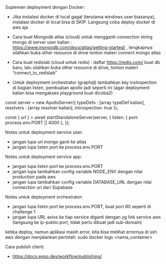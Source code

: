 Suplemen deployment dengan Docker:

- Jika instalasi docker di local gagal (terutama windows user biasanya), instalasi docker di local bisa di SKIP. Langsung coba deploy docker di aws aja

- Cara buat Mongodb atlas (cloud) untuk mengganti connection string mongo di server user kalian : https://www.mongodb.com/docs/atlas/getting-started/ , lengkapnya silahkan buka other resource di drive tonton materi connect mongo atlas

- Cara buat redislab (cloud untuk redis) : daftar https://redis.com/ buat db baru, lalu silahkan buka other resource di drive, tonton materi “connect_to_redislab”

- Untuk deployment orchestrator (graphql) tambahkan key instropection  di bagian listen, pembuatan apollo jadi seperti ini (agar deployment kalian bisa mengakses playground buat dicoba2)

const server = new ApolloServer({ typeDefs : [array typeDef kalian], resolvers : [array resolver kalian], introspection: true });

const { url } = await startStandaloneServer(server, {
  listen: { port: process.env.PORT || 4000 },
});



Notes untuk deployment service user:
- jangan lupa uri mongo ganti ke atlas 
- jangan lupa listen port ke process.env.PORT

Notes untuk deployment service app:
- jangan lupa listen port ke process.env.PORT
- jangan lupa tambahkan config variable NODE_ENV dengan nilai production pada aws
- jangan lupa tambahkan config variable DATABASE_URL dengan nilai connection uri dari Supabase

Notes untuk deployment orchestrator:
- jangan lupa listen port ke process.env.PORT, buat port 80 seperti di challenge 1
- jangan lupa URL axios ke tiap service diganti dengan yg link service aws (langsung ke ip-public:port, tidak perlu dibuat jadi sub-domain)

ketika deploy, namun aplikasi masih error, kita bisa melihat errornya di ssh aws dengan menjalankan perintah:
sudo docker logs <nama_container>

Cara publish client:
- https://docs.expo.dev/workflow/publishing/ 

